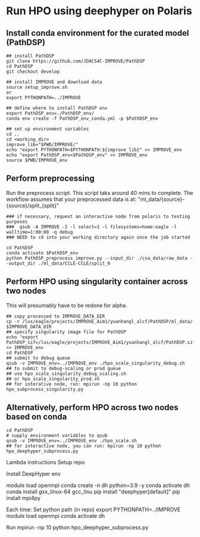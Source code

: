 # Run HPO using deephyper on Polaris

## Install conda environment for the curated model (PathDSP)
```
## install PathDSP
git clone https://github.com/JDACS4C-IMPROVE/PathDSP
cd PathDSP
git checkout develop

## install IMPROVE and download data
source setup_improve.sh
or 
export PYTHONPATH=../IMPROVE

## define where to install PathDSP env
export PathDSP_env=./PathDSP_env/
conda env create -f PathDSP_env_conda.yml -p $PathDSP_env

## set up environment variables
cd ..
cd <working_dir>
improve_lib="$PWD/IMPROVE/"
echo "export PYTHONPATH=$PYTHONPATH:${improve_lib}" >> IMPROVE_env
echo "export PathDSP_env=$PathDSP_env" >> IMPROVE_env
source $PWD/IMPROVE_env
```



## Perform preprocessing
Run the preprocess script. This script taks around 40 mins to complete.
The workflow assumes that your preprocessed data is at: "ml_data/{source}-{source}/split_{split}"

```
### if necessary, request an interactive node from polaris to testing purposes
###  qsub -A IMPROVE -I -l select=1 -l filesystems=home:eagle -l walltime=1:00:00 -q debug
### NEED to cd into your working directory again once the job started
```

```
cd PathDSP
conda activate $PathDSP_env
python PathDSP_preprocess_improve.py --input_dir ./csa_data/raw_data --output_dir ./ml_data/CCLE-CCLE/split_0
```

## Perform HPO using singularity container across two nodes
This will presumably have to be redone for alpha.

```
## copy processed to IMPROVE_DATA_DIR
cp -r /lus/eagle/projects/IMPROVE_Aim1/yuanhangl_alcf/PathDSP/ml_data/ $IMPROVE_DATA_DIR
## specify singularity image file for PathDSP
echo "export PathDSP_sif=/lus/eagle/projects/IMPROVE_Aim1/yuanhangl_alcf/PathDSP.sif" >> IMPROVE_env
cd PathDSP
## submit to debug queue
qsub -v IMPROVE_env=../IMPROVE_env ./hpo_scale_singularity_debug.sh
## to submit to debug-scaling or prod queue
## use hpo_scale_singularity_debug_scaling.sh 
## or hpo_scale_singularity_prod.sh
## for interative node, run: mpirun -np 10 python hpo_subprocess_singularity.py
```

## Alternatively, perform HPO across two nodes based on conda

```
cd PathDSP
# supply environment variables to qsub
qsub -v IMPROVE_env=../IMPROVE_env ./hpo_scale.sh
## for interactive node, you can run: mpirun -np 10 python hpo_deephyper_subprocess.py
```


Lambda instructions
Setup repo

Install DeepHyper env

module load openmpi
conda create -n dh python=3.9 -y
conda activate dh
conda install gxx_linux-64 gcc_linu
pip install "deephyper[default]"
pip install mpi4py

Each time:
Set python path (in repo)
export PYTHONPATH=../IMPROVE
module load openmpi 
conda activate dh

Run
mpirun -np 10 python hpo_deephyper_subprocess.py